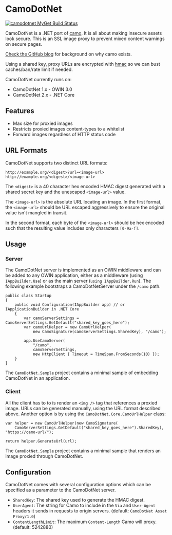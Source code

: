 # CamoDotNet

[![camodotnet MyGet Build Status](https://www.myget.org/BuildSource/Badge/camodotnet?identifier=a77cc447-f06b-4b02-a268-3ef77ec84f02)](https://www.myget.org/)

CamoDotNet is a .NET port of [camo](https://github.com/atmos/camo). It is all about making insecure assets look secure. This is an SSL image proxy to prevent mixed content warnings on secure pages.

[Check the GitHub blog](https://github.com/blog/743-sidejack-prevention-phase-3-ssl-proxied-assets) for background on why camo exists.

Using a shared key, proxy URLs are encrypted with [hmac](http://en.wikipedia.org/wiki/HMAC) so we can bust caches/ban/rate limit if needed.

CamoDotNet currently runs on:

* CamoDotNet 1.x - OWIN 3.0
* CamoDotNet 2.x - .NET Core

## Features

* Max size for proxied images
* Restricts proxied images content-types to a whitelist
* Forward images regardless of HTTP status code

## URL Formats

CamoDotNet supports two distinct URL formats:

    http://example.org/<digest>?url=<image-url>
    http://example.org/<digest>/<image-url>

The `<digest>` is a 40 character hex encoded HMAC digest generated with a shared secret key and the unescaped `<image-url>` value.

The `<image-url>` is the absolute URL locating an image. In the first format, the `<image-url>` should be
URL escaped aggressively to ensure the original value isn't mangled in transit.

In the second format, each byte of the `<image-url>` should be hex encoded such that the resulting value includes only characters `[0-9a-f]`.

## Usage

### Server

The CamoDotNet server is implemented as an OWIN middleware and can be added to any OWIN application, either as a middleware (using `IAppBuilder.Use`) or as the main server (`using IAppBuilder.Run`). The following example bootstraps a CamoDotNetServer under the `/camo` path.

    public class Startup
    {
        public void Configuration(IAppBuilder app) // or IApplicationBuilder in .NET Core
        {
            var camoServerSettings = CamoServerSettings.GetDefault("shared_key_goes_here");
            var camoUrlHelper = new CamoUrlHelper(
                new CamoSignature(camoServerSettings.SharedKey), "/camo");

            app.UseCamoServer(
                "/camo",
                camoServerSettings,
                new HttpClient { Timeout = TimeSpan.FromSeconds(10) });
        }
    }

The `CamoDotNet.Sample` project contains a minimal sample of embedding CamoDotNet in an application.

### Client

All the client has to to is render an `<img />` tag that references a proxied image. URLs can be generated manually, using the URL format described above. Another option is by using the `CamoDotNet.Core.CamoUrlHelper` class:

    var helper = new CamoUrlHelper(new CamoSignature(
	    CamoServerSettings.GetDefault("shared_key_goes_here").SharedKey), "https://camo-url/");
	
    return helper.GenerateUrl(url);

The `CamoDotNet.Sample` project contains a minimal sample  that renders an image proxied through CamoDotNet.

## Configuration

CamoDotNet comes with several configuration options which can be specified as a parameter to the CamoDotNet server.

* `SharedKey`: The shared key used to generate the HMAC digest.
* `UserAgent`: The string for Camo to include in the `Via` and `User-Agent` headers it sends in requests to origin servers. (default: `CamoDotNet Asset Proxy/1.0`)
* `ContentLengthLimit`: The maximum `Content-Length` Camo will proxy. (default: 5242880)

